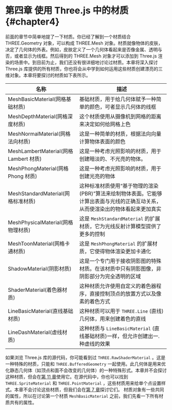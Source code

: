 # 第四章 使用 Three.js 中的材质 {#chapter4}

前面的章节中简单地提了一下材质。你已经了解到一个材质结合 THREE.Geometry 对象，可以构成 THREE.Mesh 对象。材质就像物体的皮肤，决定了几何体的外表。例如，皮肤定义了一个几何体看起来是否像金属、透明与否，或者显示为线框。然后得到的 THREE.Mesh 对象才可以添加到 Three.js 渲染的场景中。到目前为止，我们还没有很详细地讨论过材质。本章将深入探讨 Three.js 库提供的所有材质，你也将会从中学到如何运用这些材质创建漂亮的三维对象。本章将要探讨的材质如下表所示。

| 名称 | 描述 |
| --- | --- |
| MeshBasicMaterial(网格基础材质) | 基础材质，用于给几何体赋予一种简单的颜色，可者显示几何体的线框 |
| MeshDepthMaterial(网格深度材质) | 这个材质使用从摄像机到网格的距离来决定如何给网格上色 |
| MeshNormalMaterial(网格法向材质) | 这是一种简单的材质，根据法向向量计算物体表面的颜色 |
| MeshLambertMaterial(网格 Lambert 材质) | 这是一种考虑光照影响的材质，用于创建暗淡的、不光亮的物体。 |
| MeshPhongMaterial(网格 Phong 材质) | 这是一种考虑光照影响的材质，用于创建光亮的物体 |
| MeshStandardMaterial(网格标准材质) | 这种标准材质使用“基于物理的渲染(PBR)”算法来绘制物体表面。它能够计算出表面与光线的正确互动关系，从而使渲染出的物体看起来更加真实 |
| MeshPhysicalMaterial(网格物理材质) | 这是 `MeshStandardMaterial` 的扩展材质，它为光线反射计算模型提供了更多的控制 |
| MeshToonMaterial(网格卡通材质) | 这是 `MeshPhongMaterial` 的扩展材质，它使得物体渲染更加卡通化 |
| ShadowMaterial(阴影材质) | 这是一个专门用于接收阴影图的特殊材质。在该材质中只有阴影图像，非阴影部分为完全透明的区域 |
| ShaderMaterial(着色器材质) | 这种材质允许使用自定义的着色器程序，直接控制顶点的放置方式以及像素的着色方式 |
| LineBasicMaterial(直线基础材质) | 这种材质可以用于 `THREE.Line` (直线)几何体，用来创建着色的直线 |
| LineDashMaterial(虚线材质) | 这种材质与 `LineBasicMaterial` (直线基础材质)一样，但允许创建出一.种虚线的效果 |

如果浏览 Three.js 库的源代码，你可能看到过 `THREE.RawShaderMaterial` 。这是一种特殊的材质，只能和 `THREE.BufferedGeometry` 一起使用。此几何体是用来优化静态几何体（如顶点和面不会改变的几何体）的一种特殊形式。本章并不会探讨这种材质，但会在[第 11 章](/docs/chapter11/)使用它。在源代码中，你也可以找到 `THREE.SpriteMaterial` 和 `THREE.PointMaterial` ，这些材质用来给单个点设置样式。本章不会讨论这些材质，但我们会在[第 7 章](/docs/chapter7/)探讨它们。
材质对象有一些共同的属性，所以在讨论第一个材质 `MeshBasicMaterial` 之前，我们先看一下所有材质共有的属性。
